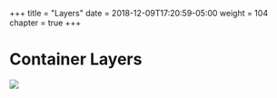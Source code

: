 +++
title = "Layers"
date = 2018-12-09T17:20:59-05:00
weight = 104
chapter = true
+++

# Container Layers

![](/intro-k8/images/docker/layer.png)
